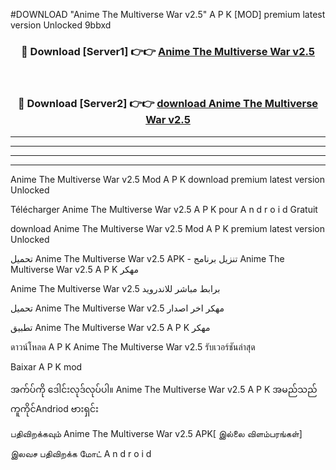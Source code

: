 #DOWNLOAD "Anime The Multiverse War v2.5" A P K [MOD] premium latest version Unlocked 9bbxd 



<div align="center">

<h3>🔴 Download [Server1] 👉👉 <a href="https://apkdownload12.web.app/?title=Anime The Multiverse War v2.5">Anime The Multiverse War v2.5 </a></h3><br>

<h3>🔴 Download [Server2] 👉👉 <a href="https://apkdownload12.web.app/?title=Anime The Multiverse War v2.5">download Anime The Multiverse War v2.5 </a></h3>
</div>


----------------------------------------------------------

----------------------------------------------------------

----------------------------------------------------------

----------------------------------------------------------


Anime The Multiverse War v2.5 Mod A P K download premium latest version Unlocked

Télécharger  Anime The Multiverse War v2.5 A P K pour A n d r o i d Gratuit

download Anime The Multiverse War v2.5 Mod A P K premium latest version Unlocked

تحميل Anime The Multiverse War v2.5 APK - تنزيل برنامج Anime The Multiverse War v2.5 A P K مهكر

Anime The Multiverse War v2.5 برابط مباشر للاندرويد

تحميل Anime The Multiverse War v2.5 مهكر اخر اصدار

تطبيق Anime The Multiverse War v2.5 A P K مهكر

ดาวน์โหลด A P K Anime The Multiverse War v2.5 รับเวอร์ชันล่าสุด

Baixar A P K mod

အက်ပ်ကို ဒေါင်းလုဒ်လုပ်ပါ။ Anime The Multiverse War v2.5 A P K အမည်သည်ကူကိုင်Andriod ဗားရှင်း

பதிவிறக்கவும் Anime The Multiverse War v2.5 APK[ இல்லை விளம்பரங்கள்] 
 
இலவச பதிவிறக்க மோட் A n d r o i d



